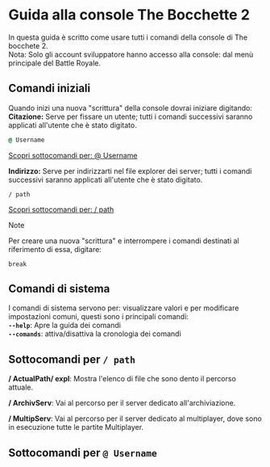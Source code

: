 # Guida alla console The Bocchette 2
In questa guida è scritto come usare tutti i comandi della console di The bocchete 2.<br>
Nota: Solo gli account sviluppatore hanno accesso alla console: dal menù principale del Battle Royale.
## Comandi iniziali
Quando inizi una nuova "scrittura" della console dovrai iniziare digitando:
<br>
**Citazione:** Serve per fissare un utente; tutti i comandi successivi saranno applicati all'utente che è stato digitato.
```cmd
@ Username
```
[Scopri sottocomandi per: @ Username](#sottocomandi-per--username)

<p></p>

**Indirizzo:** Serve per indirizzarti nel file explorer dei server; tutti i comandi successivi saranno applicati all'utente che è stato digitato.
```
/ path
```
[Scopri sottocomandi per: / path](#sottocomandi-per--path)

> [!NOTE]
> Per creare una nuova "scrittura" e interrompere i comandi destinati al riferimento di essa, digitare:
```
break
```

## Comandi di sistema
I comandi di sistema servono per: visualizzare valori e per modificare impostazioni comuni, questi sono i principali comandi:
<br>
**`--help`**: Apre la guida dei comandi<br>
**`--comands`**: attiva/disattiva la cronologia dei comandi<br>

## Sottocomandi per `/ path`
**/ ActualPath/ expl**: Mostra l'elenco di file che sono dento il percorso attuale.
<br>

**/ ArchivServ**: Vai al percorso per il server dedicato all'archiviazione.
<br>

**/ MultipServ**: Vai al percorso per il server dedicato al multiplayer, dove sono in esecuzione tutte le partite Multiplayer.

## Sottocomandi per `@ Username`